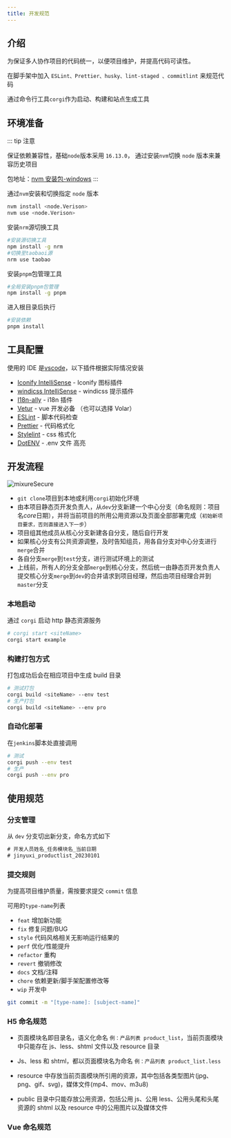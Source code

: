 ```yaml
---
title: 开发规范
---
```


## 介绍

为保证多人协作项目的代码统一，以便项目维护，并提高代码可读性。

在脚手架中加入 `ESLint、Prettier、husky、lint-staged 、commitlint` 来规范代码

通过命令行工具`corgi`作为启动、构建和站点生成工具

## 环境准备

::: tip 注意

保证依赖兼容性，基础`node`版本采用 `16.13.0`，
通过安装`nvm`切换 `node` 版本来兼容历史项目

包地址：[nvm 安装包-windows](https://github.com/coreybutler/nvm-windows/releases)
:::

通过`nvm`安装和切换指定 `node` 版本

```bash
nvm install <node.Verison>
nvm use <node.Verison>
```

安装`nrm`源切换工具

```bash
#安装源切换工具
npm install -g nrm
#切换至taobaoi源
nrm use taobao
```

安装`pnpm`包管理工具

```bash
#全局安装pnpm包管理
npm install -g pnpm
```

进入根目录后执行

```bash
#安装依赖
pnpm install
```

## 工具配置

使用的 IDE 是[vscode](https://code.visualstudio.com/)，以下插件根据实际情况安装

-   [Iconify IntelliSense](https://marketplace.visualstudio.com/items?itemName=antfu.iconify) - Iconify 图标插件
-   [windicss IntelliSense](https://marketplace.visualstudio.com/items?itemName=voorjaar.windicss-intellisense) - windicss 提示插件
-   [I18n-ally](https://marketplace.visualstudio.com/items?itemName=Lokalise.i18n-ally) - i18n 插件
-   [Vetur](https://marketplace.visualstudio.com/items?itemName=octref.vetur) - vue 开发必备 （也可以选择 Volar）
-   [ESLint](https://marketplace.visualstudio.com/items?itemName=dbaeumer.vscode-eslint) - 脚本代码检查
-   [Prettier](https://marketplace.visualstudio.com/items?itemName=esbenp.prettier-vscode) - 代码格式化
-   [Stylelint](https://marketplace.visualstudio.com/items?itemName=stylelint.vscode-stylelint) - css 格式化
-   [DotENV](https://marketplace.visualstudio.com/items?itemName=mikestead.dotenv) - .env 文件 高亮

## 开发流程

<img :src="$withBase('/lc.jpeg')" alt="mixureSecure">

-   `git clone`项目到本地或利用`corgi`初始化环境
-   由本项目静态页开发负责人，从`dev`分支新建一个中心分支（命名规则：项目名*core*日期），并将当前项目的所用公用资源以及页面全部部署完成（`初始新项目要求，否则直接进入下一步`）
-   项目组其他成员从核心分支新建各自分支，随后自行开发
-   如果核心分支有公共资源调整，及时告知组员，用各自分支对中心分支进行`merge`合并
-   各自分支`merge`到`test`分支，进行测试环境上的测试
-   上线前，所有人的分支全部`merge`到核心分支，然后统一由静态页开发负责人提交核心分支`merge`到`dev`的合并请求到项目经理，然后由项目经理合并到`master`分支

### 本地启动

通过 `corgi` 启动 http 静态资源服务

```bash
# corgi start <siteName>
corgi start example
```

### 构建打包方式

打包成功后会在相应项目中生成 build 目录

```bash
# 测试打包
corgi build <siteName> --env test
# 生产打包
corgi build <siteName> --env pro
```

### 自动化部署

在`jenkins`脚本处直接调用

```bash
# 测试
corgi push --env test
# 生产
corgi push --env pro
```

## 使用规范

### 分支管理

从 `dev` 分支切出新分支，命名方式如下

```txt
# 开发人员姓名_任务模块名_当前日期
# jinyuxi_productlist_20230101
```

### 提交规则

为提高项目维护质量，需按要求提交 `commit` 信息

可用的`type-name`列表

-   `feat` 增加新功能
-   `fix` 修复问题/BUG
-   `style` 代码风格相关无影响运行结果的
-   `perf` 优化/性能提升
-   `refactor` 重构
-   `revert` 撤销修改
-   `docs` 文档/注释
-   `chore` 依赖更新/脚手架配置修改等
-   `wip` 开发中

```bash
git commit -m "[type-name]: [subject-name]"
```

### H5 命名规范

-   页面模块名即目录名，语义化命名 `例：产品列表 product_list`，当前页面模块中只能存在 js、less、shtml 文件以及 resource 目录

-   Js、less 和 shtml，都以页面模块名为命名 `例：产品列表 product_list.less`

-   resource 中存放当前页面模块所引用的资源，其中包括各类型图片(jpg、png、gif、svg)，媒体文件(mp4、mov、m3u8)

-   public 目录中只能存放公用资源，包括公用 js、公用 less、公用头尾和头尾资源的 shtml 以及 resource 中的公用图片以及媒体文件

### Vue 命名规范
